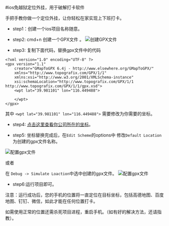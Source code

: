 
#ios免越狱定位外挂，用于破解打卡软件

手把手教你做一个定位外挂，让你轻松在家实现上下班打卡。

* step1：创建一个ios项目名称随意。

* step2:   cmd+n 创建一个GPX文件 。
![创建GPX文件](http://i4.buimg.com/1949/e67d0e74bf3689f8.png)
* step3: 复制下面代码，替换gpx文件中的代码

```
<?xml version="1.0" encoding="UTF-8" ?>
<gpx version="1.1"
    creator="GMapToGPX 6.4j - http://www.elsewhere.org/GMapToGPX/"
    xmlns="http://www.topografix.com/GPX/1/1"
    xmlns:xsi="http://www.w3.org/2001/XMLSchema-instance"
    xsi:schemaLocation="http://www.topografix.com/GPX/1/1 http://www.topografix.com/GPX/1/1/gpx.xsd">
    <wpt lat="39.981101" lon="116.449488">

    </wpt>
</gpx>
```

其中  `<wpt lat="39.981101" lon="116.449488">`  需要修改为你需要的坐标。

* step4: [点击这里查看你公司所在的坐标](http://lbs.amap.com/console/show/picker)。

* step5: 坐标替换完成后，在`Edit Scheme`的options中 修改`Default Location`为创建的gpx文件名称。

![配置gpx文件](http://i1.piimg.com/1949/56ff44266adb1e79.png)

或者

在 `Debug -> Simulate Loaction`中选中创建的gpx文件。
![配置gpx文件](http://i1.piimg.com/1949/d93901a780fb3e8c.png) 

* step6:运行项目即可。


注意：运行成功后，您的手机的位置将一直定位在目标坐标，包括高德地图、百度地图、钉钉、微信，如此才能在任何位置打卡。

如需使用正常的位置还需杀死项目进程，重启手机。（如有好的解决方法，还请指教）。



 